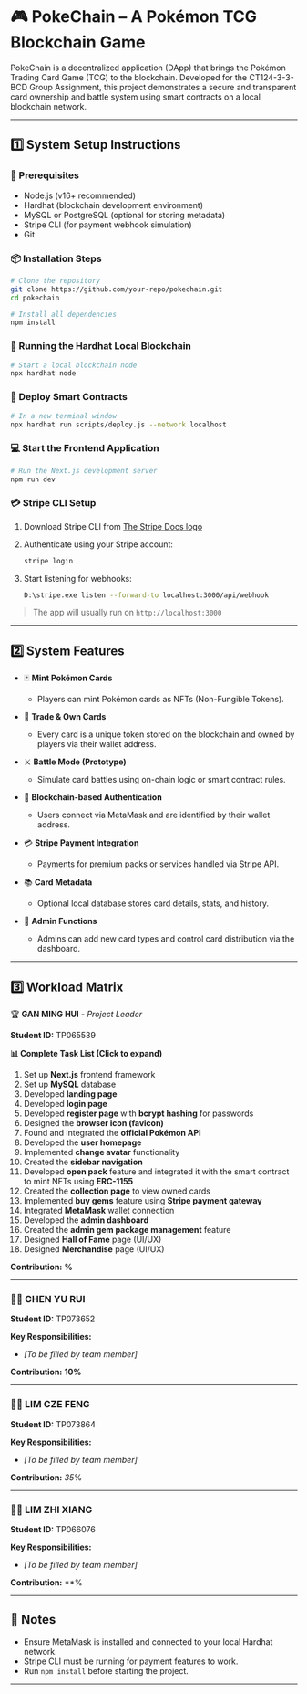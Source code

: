 # 🎮 PokeChain – A Pokémon TCG Blockchain Game

PokeChain is a decentralized application (DApp) that brings the Pokémon Trading Card Game (TCG) to the blockchain. Developed for the CT124-3-3-BCD Group Assignment, this project demonstrates a secure and transparent card ownership and battle system using smart contracts on a local blockchain network.

---

## 1️⃣ System Setup Instructions

### 🔧 Prerequisites

- Node.js (v16+ recommended)
- Hardhat (blockchain development environment)
- MySQL or PostgreSQL (optional for storing metadata)
- Stripe CLI (for payment webhook simulation)
- Git

### 📦 Installation Steps

```bash
# Clone the repository
git clone https://github.com/your-repo/pokechain.git
cd pokechain

# Install all dependencies
npm install
```

### 🧪 Running the Hardhat Local Blockchain

```bash
# Start a local blockchain node
npx hardhat node
```

### 🚀 Deploy Smart Contracts

```bash
# In a new terminal window
npx hardhat run scripts/deploy.js --network localhost
```

### 💻 Start the Frontend Application

```bash
# Run the Next.js development server
npm run dev
```

### 💳 Stripe CLI Setup

1. Download Stripe CLI from [The Stripe Docs logo](https://stripe.com/docs/stripe-cli)

2. Authenticate using your Stripe account:
   
   ```bash
   stripe login
   ```

3. Start listening for webhooks:
   
   ```bash
   D:\stripe.exe listen --forward-to localhost:3000/api/webhook
   ```

> The app will usually run on `http://localhost:3000`

---

## 2️⃣ System Features

- 🃏 **Mint Pokémon Cards**
  
  - Players can mint Pokémon cards as NFTs (Non-Fungible Tokens).

- 🤝 **Trade & Own Cards**
  
  - Every card is a unique token stored on the blockchain and owned by players via their wallet address.

- ⚔️ **Battle Mode (Prototype)**
  
  - Simulate card battles using on-chain logic or smart contract rules.

- 🔐 **Blockchain-based Authentication**
  
  - Users connect via MetaMask and are identified by their wallet address.

- 💳 **Stripe Payment Integration**
  
  - Payments for premium packs or services handled via Stripe API.

- 📚 **Card Metadata**
  
  - Optional local database stores card details, stats, and history.

- 💼 **Admin Functions**
  
  - Admins can add new card types and control card distribution via the dashboard.

---

## 3️⃣ Workload Matrix

🏆 **GAN MING HUI** - *Project Leader*

**Student ID:** TP065539

**📊 Complete Task List (Click to expand)**

1. Set up **Next.js** frontend framework
2. Set up **MySQL** database
3. Developed **landing page**
4. Developed **login page**
5. Developed **register page** with **bcrypt hashing** for passwords
6. Designed the **browser icon (favicon)**
7. Found and integrated the **official Pokémon API**
8. Developed the **user homepage**
9. Implemented **change avatar** functionality
10. Created the **sidebar navigation**
11. Developed **open pack** feature and integrated it with the smart contract to mint NFTs using **ERC-1155**
12. Created the **collection page** to view owned cards
13. Implemented **buy gems** feature using **Stripe payment gateway**
14. Integrated **MetaMask** wallet connection
15. Developed the **admin dashboard**
16. Created the **admin gem package management** feature
17. Designed **Hall of Fame** page (UI/UX)
18. Designed **Merchandise** page (UI/UX)

**Contribution:** **%**

---

### 👨‍💻 **CHEN YU RUI**

**Student ID:** TP073652

**Key Responsibilities:**

- *[To be filled by team member]*

**Contribution:** **10%**

---

### 👨‍💻 **LIM CZE FENG**

**Student ID:** TP073864

**Key Responsibilities:**

- *[To be filled by team member]*

**Contribution:** *35*%

---

### 👨‍💻 **LIM ZHI XIANG**

**Student ID:** TP066076

**Key Responsibilities:**

- *[To be filled by team member]*

**Contribution:** **%

---

## 📌 Notes

- Ensure MetaMask is installed and connected to your local Hardhat network.
- Stripe CLI must be running for payment features to work.
- Run `npm install` before starting the project.

---
